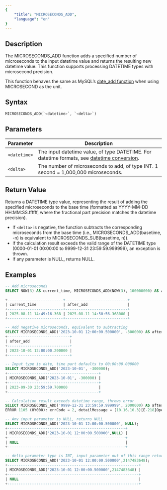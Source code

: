 ```yaml
---
{
    "title": "MICROSECONDS_ADD",
    "language": "en"
}
---
```


## Description

The MICROSECONDS_ADD function adds a specified number of microseconds to the input datetime value and returns the resulting new datetime value. This function supports processing DATETIME types with microsecond precision.

This function behaves the same as MySQL’s [date_add function](https://dev.mysql.com/doc/refman/8.4/en/date-and-time-functions.html#function_date-add) when using MICROSECOND as the unit.

## Syntax

```sql
MICROSECONDS_ADD(`<datetime>`, `<delta>`)
```

## Parameters

| Parameter | Description |
| --------- | ----------- |
| `<datetime>` | The input datetime value, of type DATETIME. For datetime formats, see [datetime conversion](../../../../../current/sql-manual/basic-element/sql-data-types/conversion/datetime-conversion). |
| `<delta>` | The number of microseconds to add, of type INT. 1 second = 1,000,000 microseconds. |

## Return Value

Returns a DATETIME type value, representing the result of adding the specified microseconds to the base time (formatted as YYYY-MM-DD HH:MM:SS.ffffff, where the fractional part precision matches the datetime precision).

- If `<delta>` is negative, the function subtracts the corresponding microseconds from the base time (i.e., MICROSECONDS_ADD(basetime, -n) is equivalent to MICROSECONDS_SUB(basetime, n)).
- If the calculation result exceeds the valid range of the DATETIME type (0000-01-01 00:00:00 to 9999-12-31 23:59:59.999999), an exception is thrown.
- If any parameter is NULL, returns NULL.

## Examples

```sql
-- Add microseconds
SELECT NOW(3) AS current_time, MICROSECONDS_ADD(NOW(3), 100000000) AS after_add;

+-------------------------+----------------------------+
| current_time            | after_add                  |
+-------------------------+----------------------------+
| 2025-08-11 14:49:16.368 | 2025-08-11 14:50:56.368000 |
+-------------------------+----------------------------+

-- Add negative microseconds, equivalent to subtracting
SELECT MICROSECONDS_ADD('2023-10-01 12:00:00.500000', -300000) AS after_add;
+----------------------------+
| after_add                  |
+----------------------------+
| 2023-10-01 12:00:00.200000 |
+----------------------------+

-- Input type is date, time part defaults to 00:00:00.000000
SELECT MICROSECONDS_ADD('2023-10-01', -300000);
+-----------------------------------------+
| MICROSECONDS_ADD('2023-10-01', -300000) |
+-----------------------------------------+
| 2023-09-30 23:59:59.700000              |
+-----------------------------------------+

-- Calculation result exceeds datetime range, throws error
SELECT MICROSECONDS_ADD('9999-12-31 23:59:59.999999', 2000000) AS after_add;
ERROR 1105 (HY000): errCode = 2, detailMessage = (10.16.10.3)[E-218]Operation microseconds_add of 9999-12-31 23:59:59.999999, 2000000 out of range

-- Any input parameter is NULL, returns NULL
SELECT MICROSECONDS_ADD('2023-10-01 12:00:00.500000', NULL);
+-----------------------------------------------------+
| MICROSECONDS_ADD('2023-10-01 12:00:00.500000',NULL) |
+-----------------------------------------------------+
| NULL                                                |
+-----------------------------------------------------+

-- delta parameter type is INT, input parameter out of this range returns NULL
SELECT MICROSECONDS_ADD('2023-10-01 12:00:00.500000',2147483648);
+-----------------------------------------------------------+
| MICROSECONDS_ADD('2023-10-01 12:00:00.500000',2147483648) |
+-----------------------------------------------------------+
| NULL                                                      |
+-----------------------------------------------------------+
```